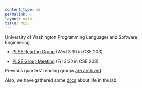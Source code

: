 ```yaml
---
content_type: md
permalink: /
layout: main
title: PLSE
---
```


[PLSE_RG]: sp15-rg/
[PLSE_GM]: sp15-gm/

University of Washington Programming Languages and Software Engineering

* [PLSE Reading Group][PLSE_RG] (Wed 3:30 in CSE 203)

* [PLSE Group Meeting][PLSE_GM] (Fri 3:30 in CSE 203)

Previous quarters’ reading groups [are archived](archive.html).

Also, we have gathered some [docs](doc/index.html) about life in the lab.
